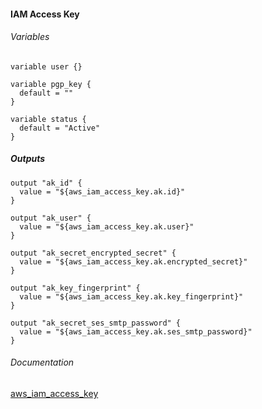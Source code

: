 #### IAM Access Key


###### Variables
```
variable user {}

variable pgp_key {
  default = ""
}

variable status {
  default = "Active"
}
```

##### Outputs
```
output "ak_id" {
  value = "${aws_iam_access_key.ak.id}"
}

output "ak_user" {
  value = "${aws_iam_access_key.ak.user}"
}

output "ak_secret_encrypted_secret" {
  value = "${aws_iam_access_key.ak.encrypted_secret}"
}

output "ak_key_fingerprint" {
  value = "${aws_iam_access_key.ak.key_fingerprint}"
}

output "ak_secret_ses_smtp_password" {
  value = "${aws_iam_access_key.ak.ses_smtp_password}"
}
```

###### Documentation
[ aws_iam_access_key](https://www.terraform.io/docs/providers/aws/r/iam_access_key.html)
